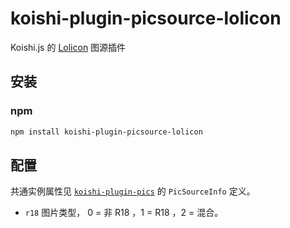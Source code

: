 # koishi-plugin-picsource-lolicon

Koishi.js 的 [Lolicon](https://api.lolicon.app) 图源插件

## 安装

### npm

```bash
npm install koishi-plugin-picsource-lolicon
```

## 配置

共通实例属性见 [`koishi-plugin-pics`](https://code.mycard.moe/3rdeye/koishi-plugin-pics) 的 `PicSourceInfo` 定义。

* `r18` 图片类型， 0 = 非 R18 ，1 = R18 ，2 = 混合。
